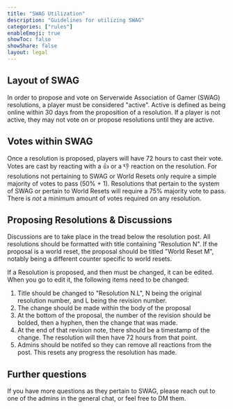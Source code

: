 ```yaml
---
title: "SWAG Utilization"
description: "Guidelines for utilizing SWAG"
categories: ["rules"]
enableEmoji: true
showToc: false
showShare: false
layout: legal
---
```


## Layout of SWAG

In order to propose and vote on Serverwide Association of Gamer (SWAG) resolutions, a player must be considered "active". Active is defined as being online within 30 days from the proposition of a resolution. If a player is not active, they may not vote on or propose resolutions until they are active.

## Votes within SWAG

Once a resolution is proposed, players will have 72 hours to cast their vote. Votes are cast by reacting with a :thumbsup: or a :thumbsdown: reaction on the resolution. For resolutions not pertaining to SWAG or World Resets only require a simple majority of votes to pass (50% + 1). Resolutions that pertain to the system of SWAG or pertain to World Resets will require a 75% majority vote to pass. There is _not_ a minimum amount of votes required on any resolution.

## Proposing Resolutions & Discussions

Discussions are to take place in the tread below the resolution post. All resolutions should be formatted with title containing "Resolution N". If the proposal is a world reset, the proposal should be titled "World Reset M", notably being a different counter specific to world resets.

If a Resolution is proposed, and then must be changed, it can be edited. When you go to edit it, the following items need to be changed:

1. Title should be changed to "Resolution N.L", N being the original resolution number, and L being the revision number.
2. The change should be made within the body of the proposal
3. At the bottom of the proposal, the number of the revision should be bolded, then a hyphen, then the change that was made.
4. At the end of that revision note, there should be a timestamp of the change. The resolution will then have 72 hours from that point.
5. Admins should be notifed so they can remove all reactions from the post. This resets any progress the resolution has made.

## Further questions

If you have more questions as they pertain to SWAG, please reach out to one of the admins in the general chat, or feel free to DM them.